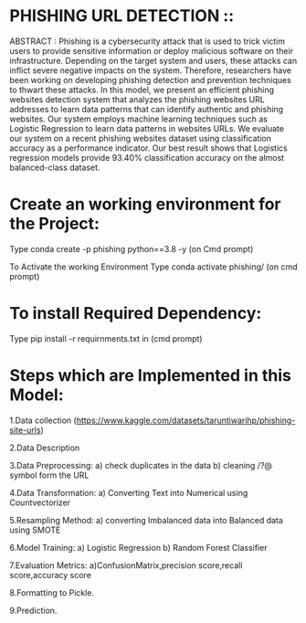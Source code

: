 # PHISHING URL DETECTION ::

ABSTRACT : Phishing is a cybersecurity attack that is used to trick victim users to provide sensitive information or deploy malicious software on their infrastructure. Depending on the target system and users, these attacks can inflict severe negative impacts on the system. Therefore, researchers have been working on developing phishing detection and prevention techniques to thwart these attacks. In this model, we present an efficient phishing websites detection system that analyzes the phishing websites URL addresses to learn data patterns that can identify authentic and phishing websites. Our system employs machine learning techniques such as Logistic Regression  to learn data patterns in websites URLs. We evaluate our system on a recent phishing websites dataset using classification accuracy as a performance indicator. Our best result shows that Logistics regression models provide 93.40% classification accuracy on the almost balanced-class dataset.
          

# Create an working environment for the Project:
Type conda create -p phishing python==3.8 -y  (on Cmd prompt)

To Activate the working Environment Type conda activate phishing/  (on cmd prompt)

# To install Required Dependency:
Type pip install -r requirnments.txt in (cmd prompt)

# Steps which are Implemented in this Model:
1.Data collection (https://www.kaggle.com/datasets/taruntiwarihp/phishing-site-urls)

2.Data Description

3.Data Preprocessing:
                a) check duplicates in the data
                b) cleaning /?@ symbol form the URL

4.Data Transformation:
                a) Converting Text into Numerical using Countvectorizer

5.Resampling Method:
                a) converting Imbalanced data into Balanced data using SMOTE

6.Model Training:
                a) Logistic Regression
                b) Random Forest Classifier

7.Evaluation Metrics:
                a)ConfusionMatrix,precision score,recall score,accuracy score

8.Formatting to Pickle.

9.Prediction. 